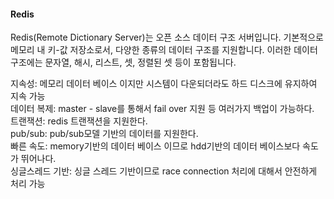 #### Redis

Redis(Remote Dictionary Server)는 오픈 소스 데이터 구조 서버입니다. 기본적으로 메모리 내 키-값 저장소로서, 다양한 종류의 데이터 구조를 지원합니다. 이러한 데이터 구조에는 문자열, 해시, 리스트, 셋, 정렬된 셋 등이 포함됩니다.

지속성: 메모리 데이터 베이스 이지만 시스템이 다운되더라도 하드 디스크에 유지하여 지속 가능</br>
데이터 복제: master - slave를 통해서 fail over 지원 등 여러가지 백업이 가능하다.</br>
트랜잭션: redis 트랜잭션을 지원한다.</br>
pub/sub: pub/sub모델 기반의 데이터를 지원한다.</br>
빠른 속도: memory기반의 데이터 베이스 이므로 hdd기반의 데이터 베이스보다 속도가 뛰어나다.</br>
싱글스레드 기반: 싱글 스레드 기반이므로 race connection 처리에 대해서 안전하게 처리 가능</br>
